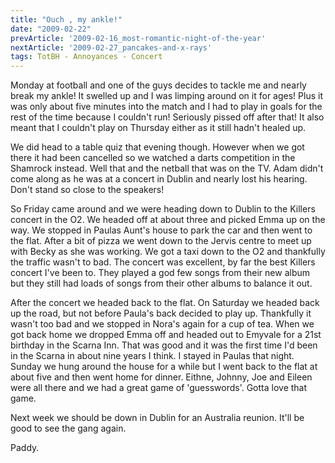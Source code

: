 ```yaml
---
title: "Ouch , my ankle!"
date: "2009-02-22"
prevArticle: '2009-02-16_most-romantic-night-of-the-year'
nextArticle: '2009-02-27_pancakes-and-x-rays'
tags: TotBH - Annoyances - Concert
---
```

Monday at football and one of the guys decides to tackle me and nearly break my ankle! It swelled up and I was limping around on it for ages! Plus it was only about five minutes into the match and I had to play in goals for the rest of the time because I couldn't run! Seriously pissed off after that! It also meant that I couldn't play on Thursday either as it still hadn't healed up.

We did head to a table quiz that evening though. However when we got there it had been cancelled so we watched a darts competition in the Shamrock instead. Well that and the netball that was on the TV. Adam didn't come along as he was at a concert in Dublin and nearly lost his hearing. Don't stand so close to the speakers!

So Friday came around and we were heading down to Dublin to the Killers concert in the O2. We headed off at about three and picked Emma up on the way. We stopped in Paulas Aunt's house to park the car and then went to the flat. After a bit of pizza we went down to the Jervis centre to meet up with Becky as she was working. We got a taxi down to the O2 and thankfully the traffic wasn't to bad. The concert was excellent, by far the best Killers concert I've been to. They played a god few songs from their new album but they still had loads of songs from their other albums to balance it out.

After the concert we headed back to the flat. On Saturday we headed back up the road, but not before Paula's back decided to play up. Thankfully it wasn't too bad and we stopped in Nora's again for a cup of tea. When we got back home we dropped Emma off and headed out to Emyvale for a 21st birthday in the Scarna Inn. That was good and it was the first time I'd been in the Scarna in about nine years I think. I stayed in Paulas that night. Sunday we hung around the house for a while but I went back to the flat at about five and then went home for dinner. Eithne, Johnny, Joe and Eileen were all there and we had a great game of 'guesswords'. Gotta love that game.

Next week we should be down in Dublin for an Australia reunion. It'll be good to see the gang again.

Paddy.